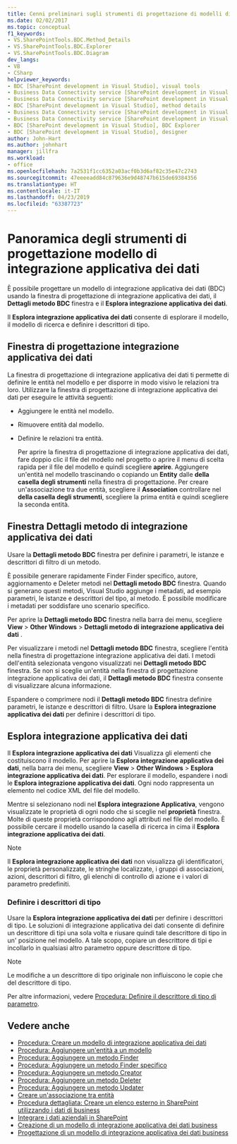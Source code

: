```yaml
---
title: Cenni preliminari sugli strumenti di progettazione di modelli di integrazione applicativa dei dati | Microsoft Docs
ms.date: 02/02/2017
ms.topic: conceptual
f1_keywords:
- VS.SharePointTools.BDC.Method_Details
- VS.SharePointTools.BDC.Explorer
- VS.SharePointTools.BDC.Diagram
dev_langs:
- VB
- CSharp
helpviewer_keywords:
- BDC [SharePoint development in Visual Studio], visual tools
- Business Data Connectivity service [SharePoint development in Visual Studio], visual tools
- Business Data Connectivity service [SharePoint development in Visual Studio], BDC Explorer
- BDC [SharePoint development in Visual Studio], method details
- Business Data Connectivity service [SharePoint development in Visual Studio], designer
- Business Data Connectivity service [SharePoint development in Visual Studio], method details
- BDC [SharePoint development in Visual Studio], BDC Explorer
- BDC [SharePoint development in Visual Studio], designer
author: John-Hart
ms.author: johnhart
manager: jillfra
ms.workload:
- office
ms.openlocfilehash: 7a2531f1cc6352a03acf0b3d6af82c35e47c2743
ms.sourcegitcommit: 47eeeeadd84c879636e9d48747b615de69384356
ms.translationtype: HT
ms.contentlocale: it-IT
ms.lasthandoff: 04/23/2019
ms.locfileid: "63387723"
---
```

# <a name="bdc-model-design-tools-overview"></a>Panoramica degli strumenti di progettazione modello di integrazione applicativa dei dati
  È possibile progettare un modello di integrazione applicativa dei dati (BDC) usando la finestra di progettazione di integrazione applicativa dei dati, il **Dettagli metodo BDC** finestra e il **Esplora integrazione applicativa dei dati**.

 Il **Esplora integrazione applicativa dei dati** consente di esplorare il modello, il modello di ricerca e definire i descrittori di tipo.

## <a name="bdc-designer"></a>Finestra di progettazione integrazione applicativa dei dati
 La finestra di progettazione di integrazione applicativa dei dati ti permette di definire le entità nel modello e per disporre in modo visivo le relazioni tra loro. Utilizzare la finestra di progettazione di integrazione applicativa dei dati per eseguire le attività seguenti:

- Aggiungere le entità nel modello.

- Rimuovere entità dal modello.

- Definire le relazioni tra entità.

  Per aprire la finestra di progettazione di integrazione applicativa dei dati, fare doppio clic il file del modello nel progetto o aprire il menu di scelta rapida per il file del modello e quindi scegliere **aprire**. Aggiungere un'entità nel modello trascinando o copiando un **Entity** dalle **della casella degli strumenti** nella finestra di progettazione. Per creare un'associazione tra due entità, scegliere il **Association** controllare nel **della casella degli strumenti**, scegliere la prima entità e quindi scegliere la seconda entità.

## <a name="bdc-method-details-window"></a>Finestra Dettagli metodo di integrazione applicativa dei dati
 Usare la **Dettagli metodo BDC** finestra per definire i parametri, le istanze e descrittori di filtro di un metodo.

 È possibile generare rapidamente Finder Finder specifico, autore, aggiornamento e Deleter metodi nel **Dettagli metodo BDC** finestra. Quando si generano questi metodi, Visual Studio aggiunge i metadati, ad esempio parametri, le istanze e descrittori del tipo, al metodo. È possibile modificare i metadati per soddisfare uno scenario specifico.

 Per aprire la **Dettagli metodo BDC** finestra nella barra dei menu, scegliere **View** > **Other Windows** > **Dettagli metodo di integrazione applicativa dei dati** .

 Per visualizzare i metodi nel **Dettagli metodo BDC** finestra, scegliere l'entità nella finestra di progettazione integrazione applicativa dei dati. I metodi dell'entità selezionata vengono visualizzati nei **Dettagli metodo BDC** finestra. Se non si sceglie un'entità nella finestra di progettazione integrazione applicativa dei dati, il **Dettagli metodo BDC** finestra consente di visualizzare alcuna informazione.

 Espandere o comprimere nodi il **Dettagli metodo BDC** finestra definire parametri, le istanze e descrittori di filtro. Usare la **Esplora integrazione applicativa dei dati** per definire i descrittori di tipo.

## <a name="bdc-explorer"></a>Esplora integrazione applicativa dei dati
 Il **Esplora integrazione applicativa dei dati** Visualizza gli elementi che costituiscono il modello. Per aprire la **Esplora integrazione applicativa dei dati**, nella barra dei menu, scegliere **View** > **Other Windows** > **Esplora integrazione applicativa dei dati**. Per esplorare il modello, espandere i nodi le **Esplora integrazione applicativa dei dati**. Ogni nodo rappresenta un elemento nel codice XML del file del modello.

 Mentre si selezionano nodi nel **Esplora integrazione Applicativa**, vengono visualizzate le proprietà di ogni nodo che si sceglie nel **proprietà** finestra. Molte di queste proprietà corrispondono agli attributi nel file del modello. È possibile cercare il modello usando la casella di ricerca in cima il **Esplora integrazione applicativa dei dati**.

> [!NOTE]
> Il **Esplora integrazione applicativa dei dati** non visualizza gli identificatori, le proprietà personalizzate, le stringhe localizzate, i gruppi di associazioni, azioni, descrittori di filtro, gli elenchi di controllo di azione e i valori di parametro predefiniti.

### <a name="define-type-descriptors"></a>Definire i descrittori di tipo
 Usare la **Esplora integrazione applicativa dei dati** per definire i descrittori di tipo. Le soluzioni di integrazione applicativa dei dati consente di definire un descrittore di tipi una sola volta e riusare quindi tale descrittore di tipo in un' posizione nel modello. A tale scopo, copiare un descrittore di tipi e incollarlo in qualsiasi altro parametro oppure descrittore di tipo.

> [!NOTE]
> Le modifiche a un descrittore di tipo originale non influiscono le copie che del descrittore di tipo.

 Per altre informazioni, vedere [Procedura: Definire il descrittore di tipo di parametro](../sharepoint/how-to-define-the-type-descriptor-of-a-parameter.md).

## <a name="see-also"></a>Vedere anche
- [Procedura: Creare un modello di integrazione applicativa dei dati](../sharepoint/how-to-create-a-bdc-model.md)
- [Procedura: Aggiungere un'entità a un modello](../sharepoint/how-to-add-an-entity-to-a-model.md)
- [Procedura: Aggiungere un metodo Finder](../sharepoint/how-to-add-a-finder-method.md)
- [Procedura: Aggiungere un metodo Finder specifico](../sharepoint/how-to-add-a-specific-finder-method.md)
- [Procedura: Aggiungere un metodo Creator](../sharepoint/how-to-add-a-creator-method.md)
- [Procedura: Aggiungere un metodo Deleter](../sharepoint/how-to-add-a-deleter-method.md)
- [Procedura: Aggiungere un metodo Updater](../sharepoint/how-to-add-an-updater-method.md)
- [Creare un'associazione tra entità](../sharepoint/creating-an-association-between-entities.md)
- [Procedura dettagliata: Creare un elenco esterno in SharePoint utilizzando i dati di business](../sharepoint/walkthrough-creating-an-external-list-in-sharepoint-by-using-business-data.md)
- [Integrare i dati aziendali in SharePoint](../sharepoint/integrating-business-data-into-sharepoint.md)
- [Creazione di un modello di integrazione applicativa dei dati business](../sharepoint/creating-a-business-data-connectivity-model.md)
- [Progettazione di un modello di integrazione applicativa dei dati business](../sharepoint/designing-a-business-data-connectivity-model.md)
